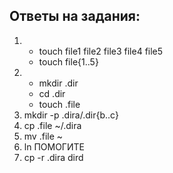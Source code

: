 ## Ответы на задания:
1. * touch file1 file2 file3 file4 file5
   * touch file{1..5}
2. * mkdir .dir
   * cd .dir
   * touch .file
3. mkdir -p .dira/.dir{b..c}
4. cp .file ~/.dira
5. mv .file ~
6. ln ПОМОГИТЕ
7. cp -r .dira dird





